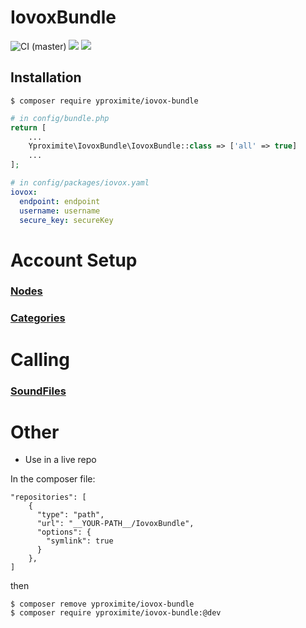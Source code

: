 # IovoxBundle
![CI (master)](https://github.com/Yproximite/IovoxBundle/workflows/CI/badge.svg)
![](https://img.shields.io/badge/php->%208.0-blue)
![](https://img.shields.io/badge/Symfony-%20%5E5.3-blue)

## Installation

```console
$ composer require yproximite/iovox-bundle
```

```php
# in config/bundle.php
return [
    ...
    Yproximite\IovoxBundle\IovoxBundle::class => ['all' => true]
    ...
];
```

```yaml
# in config/packages/iovox.yaml
iovox:
  endpoint: endpoint
  username: username
  secure_key: secureKey
```

# Account Setup
### [Nodes](doc/AccountSetup/Nodes.md)
### [Categories](doc/AccountSetup/Categories.md)

# Calling
### [SoundFiles](doc/SoundFiles.md)

# Other

* Use in a live repo

In the composer file:
```
"repositories": [
    {
      "type": "path",
      "url": "__YOUR-PATH__/IovoxBundle",
      "options": {
        "symlink": true
      }
    },
]
```
then
```console
$ composer remove yproximite/iovox-bundle
$ composer require yproximite/iovox-bundle:@dev
```
